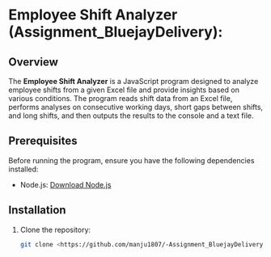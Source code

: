 # Employee Shift Analyzer (Assignment_BluejayDelivery):

## Overview

The **Employee Shift Analyzer** is a JavaScript program designed to analyze employee shifts from a given Excel file and provide insights based on various conditions. The program reads shift data from an Excel file, performs analyses on consecutive working days, short gaps between shifts, and long shifts, and then outputs the results to the console and a text file.

## Prerequisites

Before running the program, ensure you have the following dependencies installed:

- Node.js: [Download Node.js](https://nodejs.org/)

## Installation

1. Clone the repository:

   ```bash
   git clone <https://github.com/manju1807/-Assignment_BluejayDelivery>
   ```
